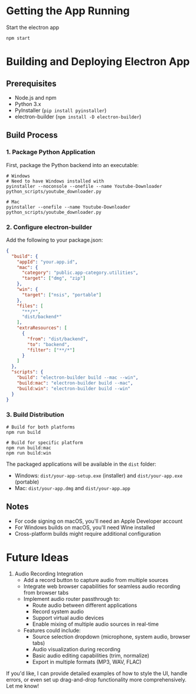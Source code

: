 # Getting the App Running

Start the electron app

``` shell
npm start
```

# Building and Deploying Electron App

## Prerequisites
- Node.js and npm
- Python 3.x
- PyInstaller (`pip install pyinstaller`)
- electron-builder (`npm install -D electron-builder`)

## Build Process

### 1. Package Python Application
First, package the Python backend into an executable:

```shell
# Windows
# Need to have Windows installed with 
pyinstaller --noconsole --onefile --name Youtube-Downloader python_scripts/youtube_downloader.py

# Mac
pyinstaller --onefile --name Youtube-Downloader python_scripts/youtube_downloader.py
```

### 2. Configure electron-builder
Add the following to your package.json:

```json
{
  "build": {
    "appId": "your.app.id",
    "mac": {
      "category": "public.app-category.utilities",
      "target": ["dmg", "zip"]
    },
    "win": {
      "target": ["nsis", "portable"]
    },
    "files": [
      "**/*",
      "dist/backend*"
    ],
    "extraResources": [
      {
        "from": "dist/backend",
        "to": "backend",
        "filter": ["**/*"]
      }
    ]
  },
  "scripts": {
    "build": "electron-builder build --mac --win",
    "build:mac": "electron-builder build --mac",
    "build:win": "electron-builder build --win"
  }
}
```

### 3. Build Distribution

```shell
# Build for both platforms
npm run build

# Build for specific platform
npm run build:mac
npm run build:win
```

The packaged applications will be available in the `dist` folder:
- Windows: `dist/your-app-setup.exe` (installer) and `dist/your-app.exe` (portable)
- Mac: `dist/your-app.dmg` and `dist/your-app.app`

## Notes
- For code signing on macOS, you'll need an Apple Developer account
- For Windows builds on macOS, you'll need Wine installed
- Cross-platform builds might require additional configuration

# Future Ideas

1. Audio Recording Integration
   - Add a record button to capture audio from multiple sources
   - Integrate web browser capabilities for seamless audio recording from browser tabs
   - Implement audio router passthrough to:
     - Route audio between different applications
     - Record system audio
     - Support virtual audio devices
     - Enable mixing of multiple audio sources in real-time
   - Features could include:
     - Source selection dropdown (microphone, system audio, browser tabs)
     - Audio visualization during recording
     - Basic audio editing capabilities (trim, normalize)
     - Export in multiple formats (MP3, WAV, FLAC)

If you'd like, I can provide detailed examples of how to style the UI, handle errors, or even set up drag-and-drop functionality more comprehensively. Let me know!
